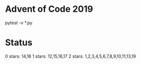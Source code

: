Advent of Code 2019
===================

pytest -v *.py

Status
======

0 stars: 14,18
1 stars: 12,15,16,17
2 stars: 1,2,3,4,5,6,7,8,9,10,11,13,19
